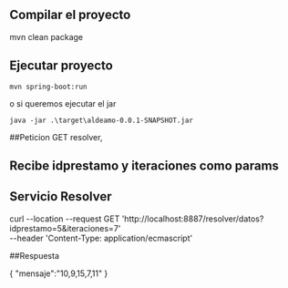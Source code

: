 ## Compilar el proyecto

mvn clean package

## Ejecutar proyecto

	mvn spring-boot:run

o si queremos ejecutar el jar

	java -jar .\target\aldeamo-0.0.1-SNAPSHOT.jar


##Peticion GET resolver, 
## Recibe idprestamo y iteraciones como params

## Servicio Resolver
curl --location --request GET 'http://localhost:8887/resolver/datos?idprestamo=5&iteraciones=7' \
--header 'Content-Type: application/ecmascript'


##Respuesta

{
	"mensaje":"10,9,15,7,11"
}